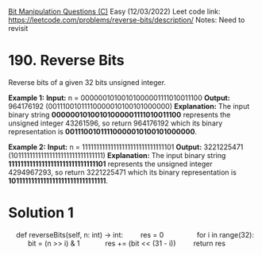 [Bit Manipulation Questions (C)](Bit%20Manipulation%20Questions%20(C).md)
Easy (12/03/2022)
Leet code link: https://leetcode.com/problems/reverse-bits/description/
Notes: Need to revisit

# 190. Reverse Bits
Reverse bits of a given 32 bits unsigned integer.

**Example 1:**
**Input:** n = 00000010100101000001111010011100
**Output:**    964176192 (00111001011110000010100101000000)
**Explanation:** The input binary string **00000010100101000001111010011100** represents the unsigned integer 43261596, so return 964176192 which its binary representation is **00111001011110000010100101000000**.

**Example 2:**
**Input:** n = 11111111111111111111111111111101
**Output:**   3221225471 (10111111111111111111111111111111)
**Explanation:** The input binary string **11111111111111111111111111111101** represents the unsigned integer 4294967293, so return 3221225471 which its binary representation is **10111111111111111111111111111111**.

# Solution 1
    def reverseBits(self, n: int) -> int:
        res = 0
        
        for i in range(32):
            bit = (n >> i) & 1
            res += (bit << (31 - i))
        return res




